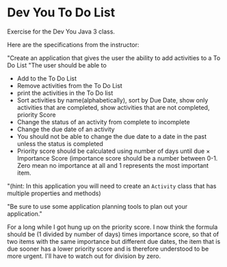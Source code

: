 # Dev You To Do List

Exercise for the Dev You Java 3 class. 

Here are the specifications from the instructor:

"Create an application that gives the user the ability to add activities to a To Do List
"The user should be able to 

- Add to the To Do List
- Remove activities from the To Do List
- print the activities in the To Do list
- Sort activities by name(alphabetically), sort by Due Date, show only activities that are completed, show activities 
that are not completed, priority Score
- Change the status of an activity from complete to incomplete 
- Change the due date of an activity 
- You should not be able to change the due date to a date in the past unless the status is completed
- Priority score should be calculated using number of days until due &times; Importance Score (importance score should 
be a number between 0-1. Zero mean no importance at all and 1 represents the most important item. 
    
"(hint: In this application you will need to create an `Activity` class that has multiple properties and methods)

"Be sure to use some application planning tools to plan out your application."

For a long while I got hung up on the priority score. I now think the formula should be (1 divided by number of days) times importance score, so that of two items with the same importance but different due dates, the item that is due sooner has a lower priority score and is therefore understood to be more urgent. I'll have to watch out for division by zero.

